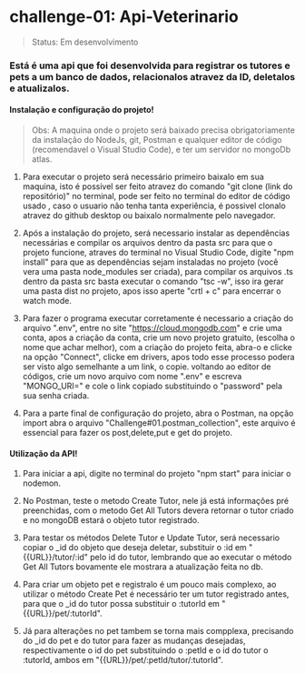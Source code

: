 <h1>challenge-01: Api-Veterinario</h1>

> Status: Em desenvolvimento

### Está é uma api que foi desenvolvida para registrar os tutores e pets a um banco de dados, relacionalos atravez da ID, deletalos e atualizalos.


#### Instalação e configuração do projeto!

> Obs: A maquina onde o projeto será baixado precisa obrigatoriamente da instalação do NodeJs, git, Postman e qualquer editor de código (recomendavel o Visual Studio Code), e ter um servidor no mongoDb atlas.

1. Para executar o projeto será necessário primeiro baixalo em sua maquina, isto é possivel ser feito atravez do comando "git clone (link do repositório)" no terminal, pode ser feito no terminal
    do editor de código usado , caso o usuario não tenha tanta experiência, é possivel clonalo atravez do github desktop ou baixalo normalmente pelo navegador.

2. Após a instalação do projeto, será necessario instalar as dependências necessárias e compilar os arquivos dentro da pasta src para que o projeto funcione, atraves do terminal no Visual Studio Code, digite
   "npm install" para que as dependências sejam instaladas no projeto (você vera uma pasta node_modules ser criada), para compilar os arquivos .ts dentro da pasta src basta executar o comando "tsc -w",
    isso ira gerar uma pasta dist no projeto, apos isso aperte "crtl + c" para encerrar o watch mode.
   
3. Para fazer o programa executar corretamente é necessario a criação do arquivo ".env", entre no site "https://cloud.mongodb.com" e crie uma conta, apos a criação da conta, crie um novo projeto gratuito,
   (escolha o nome que achar melhor), com a criação do projeto feita, abra-o e clicke na opção "Connect", clicke em drivers, apos todo esse processo podera ser visto algo semelhante a
    um link, o copie. voltando ao editor de códigos, crie um novo arquivo com nome ".env" e escreva "MONGO_URI=" e cole o link copiado substituindo o "password" pela sua senha criada.

4. Para a parte final de configuração do projeto, abra o Postman, na opção import abra o arquivo "Challenge#01.postman_collection", este arquivo é essencial para fazer os post,delete,put e get do projeto.


#### Utilização da API!

1. Para iniciar a api, digite no terminal do projeto "npm start" para iniciar o nodemon.
   
2. No Postman, teste o metodo Create Tutor, nele já está informações pré preenchidas, com o metodo Get All Tutors devera retornar o tutor criado e no mongoDB estará o objeto tutor registrado.

3. Para testar os métodos Delete Tutor e Update Tutor, será necessario copiar o _id do objeto que deseja deletar, substituir o :id em "{{URL}}/tutor/:id" pelo id do tutor, lembrando que ao executar o
    método Get All Tutors bovamente ele mostrara a atualização feita no db.

4. Para criar um objeto pet e registralo é um pouco mais complexo, ao utilizar o método Create Pet é necessário ter um tutor registrado antes, para que o _id do tutor possa substituir
    o :tutorId em "{{URL}}/pet/:tutorId".

5. Já para alterações no pet tambem se torna mais compplexa, precisando do _id do pet e do tutor para fazer as mudanças desejadas, respectivamente o id do pet substituindo o :petId e o id do tutor
   o :tutorId, ambos em "{{URL}}/pet/:petId/tutor/:tutorId".



